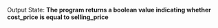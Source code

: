 Output State: **The program returns a boolean value indicating whether cost_price is equal to selling_price**
